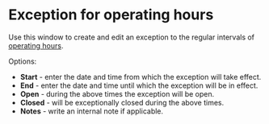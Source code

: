 # Exception for operating hours
 
Use this window to create and edit an exception to the regular intervals of [operating hours](../../../../../../alvao-service-desk/implementation/services/operating-hours).
 
Options:

- **Start** - enter the date and time from which the exception will take effect.
- **End** - enter the date and time until which the exception will be in effect.
- **Open** - during the above times the exception will be open.
- **Closed** - will be exceptionally closed during the above times.
- **Notes** - write an internal note if applicable.
